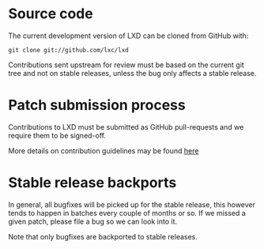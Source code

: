 # Source code

The current development version of LXD can be cloned from GitHub with:

    git clone git://github.com/lxc/lxd

Contributions sent upstream for review must be based on the current git tree and not on stable releases, unless the bug only affects a stable release.

# Patch submission process

Contributions to LXD must be submitted as GitHub pull-requests and we require them to be signed-off.

More details on contribution guidelines may be found [here](https://linuxcontainers.org/lxd/docs/master/contributing)

# Stable release backports

In general, all bugfixes will be picked up for the stable release, this however tends to happen in batches every couple of months or so. If we missed a given patch, please file a bug so we can look into it.

Note that only bugfixes are backported to stable releases.
